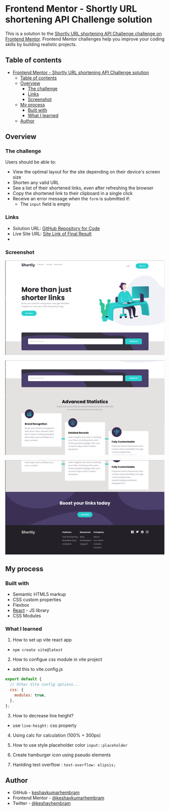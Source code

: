 # Frontend Mentor - Shortly URL shortening API Challenge solution

This is a solution to the [Shortly URL shortening API Challenge challenge on Frontend Mentor](https://www.frontendmentor.io/challenges/url-shortening-api-landing-page-2ce3ob-G). Frontend Mentor challenges help you improve your coding skills by building realistic projects.

## Table of contents

- [Frontend Mentor - Shortly URL shortening API Challenge solution](#frontend-mentor---shortly-url-shortening-api-challenge-solution)
  - [Table of contents](#table-of-contents)
  - [Overview](#overview)
    - [The challenge](#the-challenge)
    - [Links](#links)
    - [Screenshot](#screenshot)
  - [My process](#my-process)
    - [Built with](#built-with)
    - [What I learned](#what-i-learned)
  - [Author](#author)

## Overview

### The challenge

Users should be able to:

- View the optimal layout for the site depending on their device's screen size
- Shorten any valid URL
- See a list of their shortened links, even after refreshing the browser
- Copy the shortened link to their clipboard in a single click
- Receive an error message when the `form` is submitted if:
  - The `input` field is empty

### Links

- Solution URL: [GitHub Repository for Code](https://github.com/keshavkumarhembram/url-shortening-api-master)
- Live Site URL: [Site Link of Final Result](https://url-shortening-api-master-opal.vercel.app/)
- 
### Screenshot

![First screenshot of Result]('./../screenshots/desktop-1.png)

![Second screenshot of Result]('./../screenshots/desktop-2.png)

![Third screenshot of Result]('./../screenshots/desktop-3.png)


## My process

### Built with

- Semantic HTML5 markup
- CSS custom properties
- Flexbox
- [React](https://reactjs.org/) - JS library
- CSS Modules


### What I learned

1. How to set up vite react app
- `npm create vite@latest`

2. How to configue css module in vite project

- add this to vite.config.js

```js
export default {
  // Other Vite config options...
  css: {
    modules: true,
  },
};
```

3. How to decrease line height?
- use `line-height:` css property

4. Using calc for calculation (100% + 300px) 

5. How to use style placeholder color
  `input::placeholder`

6. Create hamburger icon using pseudo elements

7. Hanlding text overflow : 
 `text-overflow: elipsis;`



## Author

- GitHub - [keshavkumarhembram](https://github.com/keshavkumarhembram)
- Frontend Mentor - [@keshavkumarhembram](https://www.frontendmentor.io/profile/keshavkumarhembram)
- Twitter - [@keshavhembram](https://twitter.com/keshavhembram)


